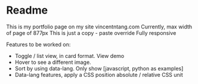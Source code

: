 # Readme

This is my portfolio page on my site vincentntang.com
Currently, max width of page of 877px
This is just a copy - paste override
Fully responsive

Features to be worked on:

- Toggle / list view, in card format. View demo
- Hover to see a different image.
- Sort by using data-lang. Only show [javascript, python as examples]
- Data-lang features, apply a CSS position absolute / relative CSS unit
